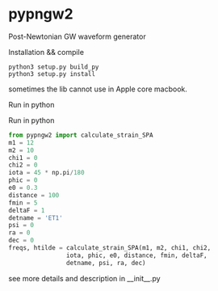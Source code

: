# pypngw2

Post-Newtonian GW waveform generator

Installation && compile

```
python3 setup.py build_py
python3 setup.py install
```

sometimes the lib cannot use in Apple core macbook.

Run in python

Run in python

```python
from pypngw2 import calculate_strain_SPA
m1 = 12
m2 = 10
chi1 = 0
chi2 = 0
iota = 45 * np.pi/180
phic = 0
e0 = 0.3
distance = 100
fmin = 5
deltaF = 1
detname = 'ET1'
psi = 0
ra = 0
dec = 0
freqs, htilde = calculate_strain_SPA(m1, m2, chi1, chi2, 
                iota, phic, e0, distance, fmin, deltaF,
                detname, psi, ra, dec)
```

see more details and description in \_\_init\_\_.py
